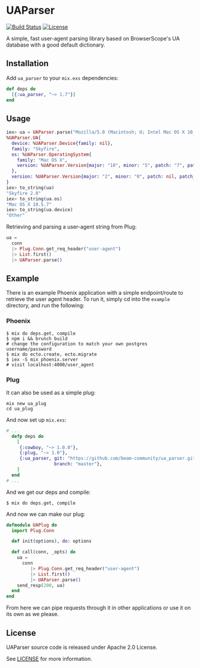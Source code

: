 # UAParser

[![Build Status][travis-img]][travis] [![License][license-img]][license]

A simple, fast user-agent parsing library based on BrowserScope's UA database with a good default dictionary.

[travis-img]: https://travis-ci.org/beam-community/ua_parser.png?branch=master
[travis]: https://travis-ci.org/beam-community/ua_parser
[license-img]: https://img.shields.io/badge/license-Apache%202.0-blue.svg
[license]: http://opensource.org/licenses/Apache-2.0

## Installation

Add `ua_parser` to your `mix.exs` dependencies:

```elixir
def deps do
  [{:ua_parser, "~> 1.7"}]
end
```

## Usage

```elixir
iex> ua = UAParser.parse("Mozilla/5.0 (Macintosh; U; Intel Mac OS X 10_5_7; en-us) AppleWebKit/530.17 (KHTML, like Gecko) Version/4.0 Safari/530.17 Skyfire/2.0")
%UAParser.UA{
  device: %UAParser.Device{family: nil},
  family: "Skyfire",
  os: %UAParser.OperatingSystem{
    family: "Mac OS X",
    version: %UAParser.Version{major: "10", minor: "5", patch: "7", patch_minor: nil}
  },
  version: %UAParser.Version{major: "2", minor: "0", patch: nil, patch_minor: nil}
}
iex> to_string(ua)
"Skyfire 2.0"
iex> to_string(ua.os)
"Mac OS X 10.5.7"
iex> to_string(ua.device)
"Other"
```

Retrieving and parsing a user-agent string from Plug:
```elixir
ua =
  conn
  |> Plug.Conn.get_req_header("user-agent")
  |> List.first()
  |> UAParser.parse()
```

## Example

There is an example Phoenix application with a simple endpoint/route to retrieve the user agent header.
To run it, simply cd into the `example` directory, and run the following:

### Phoenix

```shell
$ mix do deps.get, compile
$ npm i && brunch build
# change the configuration to match your own postgres username/password
$ mix do ecto.create, ecto.migrate
$ iex -S mix phoenix.server
# visit localhost:4000/user_agent
```

### Plug

It can also be used as a simple plug:

```shell
mix new ua_plug
cd ua_plug
```

And now set up `mix.exs`:

```elixir
# ...
  defp deps do
    [
     {:cowboy, "~> 1.0.0"},
     {:plug, "~> 1.0"},
     {:ua_parser, git: "https://github.com/beam-community/ua_parser.git",
                  branch: "master"},
    ]
  end
# ...
```

And we get our deps and compile:

```shell
$ mix do deps.get, compile
```

And now we can make our plug:

```elixir
defmodule UAPlug do
  import Plug.Conn

  def init(options), do: options

  def call(conn, _opts) do
    ua =
      conn
         |> Plug.Conn.get_req_header("user-agent")
         |> List.first()
         |> UAParser.parse()
    send_resp(200, ua)
  end
end
```

From here we can pipe requests through it in other applications or use it on its own as we please.

## License

UAParser source code is released under Apache 2.0 License.

See [LICENSE](LICENSE) for more information.
